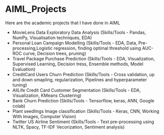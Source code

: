 # AIML_Projects
Here are the academic projects that I have done in AIML
  - MovieLens Data Exploratory Data Analysis (Skills/Tools - Pandas, NumPy, Visualisation techniques, EDA)
  - Personal Loan Campaign Modelling (Skills/Tools - EDA, Data, Pre-processing,Logistic regression, finding optimal threshold using AUC-ROC curve, Decision trees, pruning)
  - Travel Package Purchase Prediction (Skills/Tools - EDA, Visualization, Supervised Learning, Decision tress, Ensemble methods, Model Evaluation)
  - CreditCard Users Churn Prediction (Skills/Tools - Cross validation, up and down smapling, regularization, Pipelines and hyperparameter tuning)
  - AllLife Credit Card Customer Segmentation (Skills/Tools - EDA, Visualization, KMeans Clustering)
  - Bank Churn Prediction (Skills/Tools - Tensorflow, keras, ANN, Google colab)
  - Plant seedlings Image classification (Skills/Tools - Keras, CNN, Working With Images, Computer Vision)
  - Twitter US Airline Sentiment (Skills/Tools - Text pre-processing using NLTK, Spacy, TF-IDF Vecorization, Sentiment analysis)

